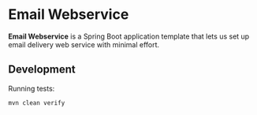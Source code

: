Email Webservice
================

__Email Webservice__ is a Spring Boot application template that lets us set up email delivery web service with minimal
effort.

Development
-----------

Running tests:

```console
mvn clean verify
```
